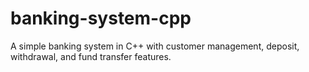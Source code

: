 # banking-system-cpp
A simple banking system in C++ with customer management, deposit, withdrawal, and fund transfer features.
